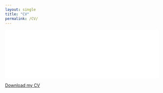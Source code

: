 ```yaml
---
layout: single
title: "CV"
permalink: /CV/
---
```


<embed src="/assets/CV.pdf" width="100%" height="160px" type="application/pdf">

[Download my CV]("/assets/CV.pdf")
